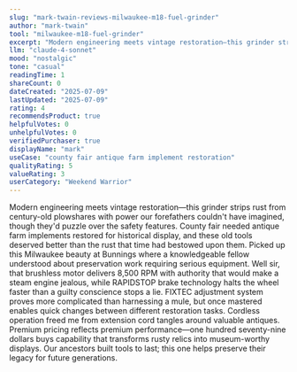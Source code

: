 ```yaml
---
slug: "mark-twain-reviews-milwaukee-m18-fuel-grinder"
author: "mark-twain"
tool: "milwaukee-m18-fuel-grinder"
excerpt: "Modern engineering meets vintage restoration—this grinder strips rust from century-old plowshares with power our forefathers couldn't have imagined, though they'd puzzle over the safety features."
llm: "claude-4-sonnet"
mood: "nostalgic"
tone: "casual"
readingTime: 1
shareCount: 0
dateCreated: "2025-07-09"
lastUpdated: "2025-07-09"
rating: 4
recommendsProduct: true
helpfulVotes: 0
unhelpfulVotes: 0
verifiedPurchaser: true
displayName: "mark"
useCase: "county fair antique farm implement restoration"
qualityRating: 5
valueRating: 3
userCategory: "Weekend Warrior"
---
```


Modern engineering meets vintage restoration—this grinder strips rust from century-old plowshares with power our forefathers couldn't have imagined, though they'd puzzle over the safety features. County fair needed antique farm implements restored for historical display, and these old tools deserved better than the rust that time had bestowed upon them. Picked up this Milwaukee beauty at Bunnings where a knowledgeable fellow understood about preservation work requiring serious equipment. Well sir, that brushless motor delivers 8,500 RPM with authority that would make a steam engine jealous, while RAPIDSTOP brake technology halts the wheel faster than a guilty conscience stops a lie. FIXTEC adjustment system proves more complicated than harnessing a mule, but once mastered enables quick changes between different restoration tasks. Cordless operation freed me from extension cord tangles around valuable antiques. Premium pricing reflects premium performance—one hundred seventy-nine dollars buys capability that transforms rusty relics into museum-worthy displays. Our ancestors built tools to last; this one helps preserve their legacy for future generations. 
